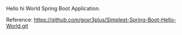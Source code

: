 
Hello hi World Spring Boot Application.

Reference: https://github.com/goxr3plus/Simplest-Spring-Boot-Hello-World.git
